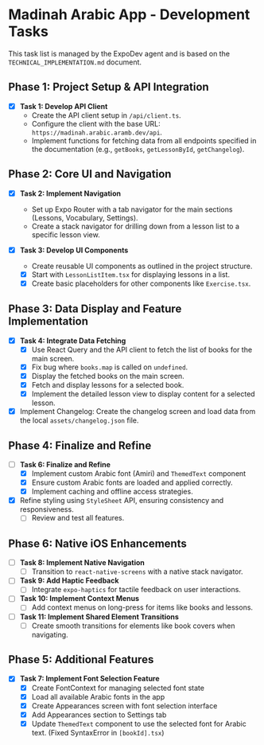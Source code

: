 # Madinah Arabic App - Development Tasks

This task list is managed by the ExpoDev agent and is based on the `TECHNICAL_IMPLEMENTATION.md` document.

## Phase 1: Project Setup & API Integration

- [x] **Task 1: Develop API Client**
  - Create the API client setup in `/api/client.ts`.
  - Configure the client with the base URL: `https://madinah.arabic.aramb.dev/api`.
  - Implement functions for fetching data from all endpoints specified in the documentation (e.g., `getBooks`, `getLessonById`, `getChangelog`).

## Phase 2: Core UI and Navigation

- [x] **Task 2: Implement Navigation**
  - Set up Expo Router with a tab navigator for the main sections (Lessons, Vocabulary, Settings).
  - Create a stack navigator for drilling down from a lesson list to a specific lesson view.

- [x] **Task 3: Develop UI Components**
  - Create reusable UI components as outlined in the project structure.
  - [x] Start with `LessonListItem.tsx` for displaying lessons in a list.
  - [x] Create basic placeholders for other components like `Exercise.tsx`.

## Phase 3: Data Display and Feature Implementation

- [x] **Task 4: Integrate Data Fetching**
  - [x] Use React Query and the API client to fetch the list of books for the main screen.
  - [x] Fix bug where `books.map` is called on `undefined`.
  - [x] Display the fetched books on the main screen.
  - [x] Fetch and display lessons for a selected book.
  - [x] Implement the detailed lesson view to display content for a selected lesson.

- [x] Implement Changelog: Create the changelog screen and load data from the local `assets/changelog.json` file.

## Phase 4: Finalize and Refine

- [ ] **Task 6: Finalize and Refine**
  - [x] Implement custom Arabic font (Amiri) and `ThemedText` component
  - [x] Ensure custom Arabic fonts are loaded and applied correctly.
  - [x] Implement caching and offline access strategies.
- [x] Refine styling using `StyleSheet` API, ensuring consistency and responsiveness.
  - [ ] Review and test all features.

## Phase 6: Native iOS Enhancements

- [ ] **Task 8: Implement Native Navigation**
  - [ ] Transition to `react-native-screens` with a native stack navigator.
- [ ] **Task 9: Add Haptic Feedback**
  - [ ] Integrate `expo-haptics` for tactile feedback on user interactions.
- [ ] **Task 10: Implement Context Menus**
  - [ ] Add context menus on long-press for items like books and lessons.
- [ ] **Task 11: Implement Shared Element Transitions**
  - [ ] Create smooth transitions for elements like book covers when navigating.

## Phase 5: Additional Features

- [x] **Task 7: Implement Font Selection Feature**
  - [x] Create FontContext for managing selected font state
  - [x] Load all available Arabic fonts in the app
  - [x] Create Appearances screen with font selection interface
  - [x] Add Appearances section to Settings tab
  - [x] Update `ThemedText` component to use the selected font for Arabic text. (Fixed SyntaxError in `[bookId].tsx`)